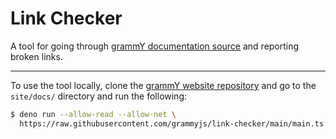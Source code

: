 # Link Checker

A tool for going through
[grammY documentation source](https://github.com/grammyjs/website) and reporting
broken links.

---

To use the tool locally, clone the
[grammY website repository](https://github.com/grammyjs/website) and go to the
`site/docs/` directory and run the following:

```sh
$ deno run --allow-read --allow-net \
  https://raw.githubusercontent.com/grammyjs/link-checker/main/main.ts
```
